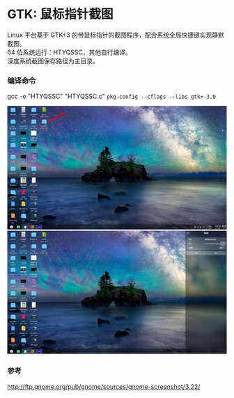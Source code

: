 # GTK: 鼠标指针截图
Linux 平台基于 GTK+3 的带鼠标指针的截图程序，配合系统全局快捷键实现静默截图。   
64 位系统运行：HTYQSSC，其他自行编译。  
深度系统截图保存路径为主目录。  
### 编译命令
gcc -o "HTYQSSC" "HTYQSSC.c" `pkg-config --cflags --libs gtk+-3.0`  

![alt](preview.jpg)  
![alt](shortcutSet.jpg)
### 参考
http://ftp.gnome.org/pub/gnome/sources/gnome-screenshot/3.22/